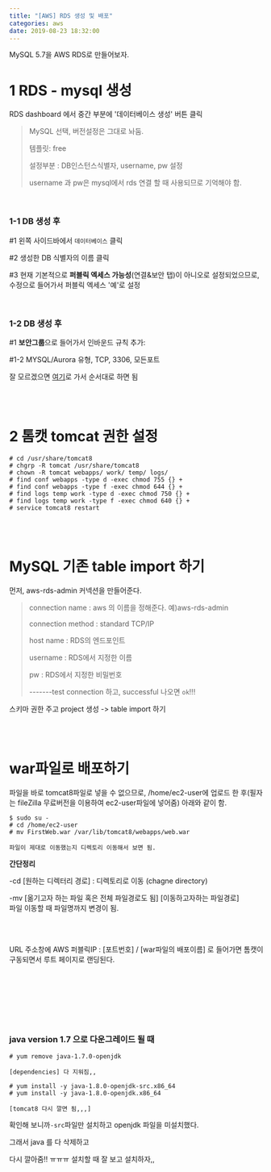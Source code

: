 ```yaml
---
title: "[AWS] RDS 생성 및 배포"
categories: aws
date: 2019-08-23 18:32:00
---
```


MySQL 5.7을 AWS RDS로 만들어보자.









# 1 RDS - mysql 생성

RDS dashboard 에서 중간 부분에 '데이터베이스 생성' 버튼 클릭

>MySQL 선택, 버전설정은 그대로 놔둠.
>
>템플릿: free
>
>설정부분 : DB인스턴스식별자, username, pw 설정 
>
>username 과 pw은 mysql에서 rds 연결 할 때 사용되므로 기억해야 함.

<br>

### 1-1 DB 생성 후

#1 왼쪽 사이드바에서 `데이터베이스` 클릭 

#2 생성한 DB 식별자의 이름 클릭 

#3 현재 기본적으로 **퍼블릭 엑세스 가능성**(연결&보안 탭)이 아니오로 설정되었으므로, 수정으로 들어가서 퍼블릭 엑세스 '예'로 설정

<br>

### 1-2 DB 생성 후

#1 **보안그룹**으로 들어가서 인바운드 규칙 추가:  

#1-2 MYSQL/Aurora 유형, TCP, 3306, 모든포트

잘 모르겠으면 [여기](https://stackoverflow.com/questions/37212945/aws-cant-connect-to-rds-database-from-my-machine)로 가서 순서대로 하면 됨



<br><br>

# 2 톰캣 tomcat 권한 설정

```
# cd /usr/share/tomcat8
# chgrp -R tomcat /usr/share/tomcat8
# chown -R tomcat webapps/ work/ temp/ logs/
# find conf webapps -type d -exec chmod 755 {} +
# find conf webapps -type f -exec chmod 644 {} +
# find logs temp work -type d -exec chmod 750 {} +
# find logs temp work -type f -exec chmod 640 {} +
# service tomcat8 restart
```

<br><br>

# MySQL 기존 table import 하기

먼저, aws-rds-admin 커넥션을 만들어준다.

> connection name : aws 의 이름을 정해준다. 예)aws-rds-admin
>
> connection method : standard TCP/IP
>
> host name : RDS의 엔드포인트
>
> username : RDS에서 지정한 이름
>
> pw : RDS에서 지정한 비밀번호
>
> -------test connection 하고, successful 나오면 ` ok `!!!

스키마 권한 주고 project 생성 -> table import 하기

<br><br>

# war파일로 배포하기

파일을 바로 tomcat8파일로 넣을 수 없으므로, /home/ec2-user에 업로드 한 후(필자는 fileZilla 무료버전을 이용하여 ec2-user파일에 넣어줌) 아래와 같이 함.

```
$ sudo su -
# cd /home/ec2-user   
# mv FirstWeb.war /var/lib/tomcat8/webapps/web.war    

파일이 제대로 이동했는지 디렉토리 이동해서 보면 됨.
```

**간단정리**

-cd [원하는 디렉터리 경로] : 디렉토리로 이동 (chagne directory)

-mv [옮기고자 하는 파일 혹은 전체 파일경로도 됨] [이동하고자하는 파일경로]   
		파일 이동할 때 파일명까지 변경이 됨. 

<br><br>

URL 주소창에 AWS 퍼블릭IP : [포트번호] / [war파일의 배포이름] 로 들어가면 톰캣이 구동되면서 루트 페이지로 랜딩된다.

<br><br><br><br>

<br>

### java version 1.7 으로 다운그레이드 될 때

```
# yum remove java-1.7.0-openjdk

[dependencies] 다 지워짐,,

# yum install -y java-1.8.0-openjdk-src.x86_64
# yum install -y java-1.8.0-openjdk.x86_64

[tomcat8 다시 깔면 됨,,,]
```

확인해 보니까`-src`파일만 설치하고 openjdk 파일을 미설치했다.

그래서 java 를 다 삭제하고

다시 깔아줌!!  ㅠㅠㅠ 설치할 때 잘 보고 설치하자,,

<br><br><br><br><br><br>